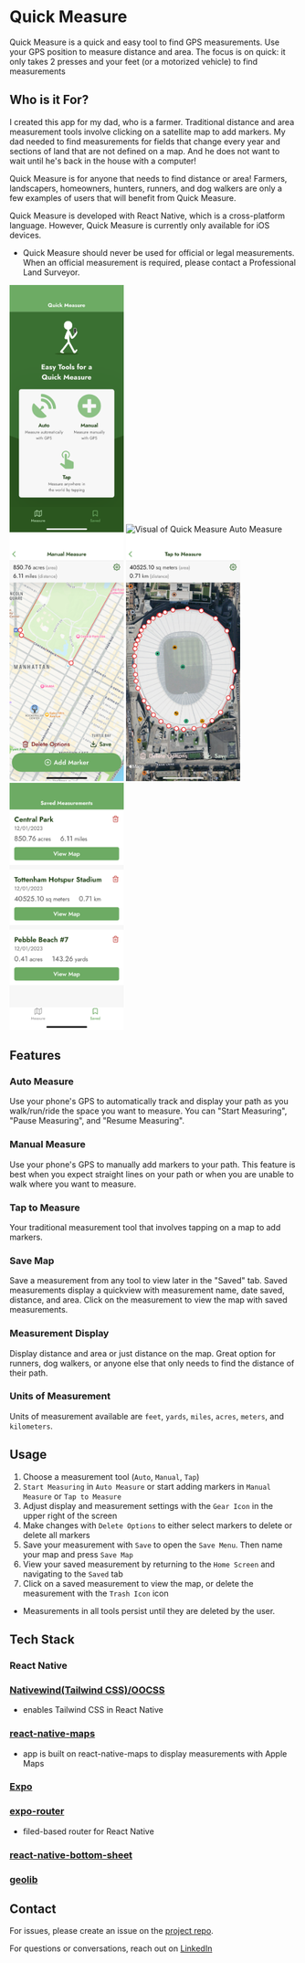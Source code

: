 # Quick Measure

Quick Measure is a quick and easy tool to find GPS measurements. Use your GPS position to measure distance and area. The focus is on quick: it only takes 2 presses and your feet (or a motorized vehicle) to find measurements

## Who is it For?

I created this app for my dad, who is a farmer. Traditional distance and area measurement tools involve clicking on a satellite map to add markers. My dad needed to find measurements for fields that change every year and sections of land that are not defined on a map. And he does not want to wait until he's back in the house with a computer!

Quick Measure is for anyone that needs to find distance or area! Farmers, landscapers, homeowners, hunters, runners, and dog walkers are only a few examples of users that will benefit from Quick Measure. 

Quick Measure is developed with React Native, which is a cross-platform language. However, Quick Measure is currently only available for iOS devices.

* Quick Measure should never be used for official or legal measurements. When an official measurement is required, please contact a Professional Land Surveyor.

<img src="./assets/visuals/homepage-visual.png" alt="Visual of Quick Measure Homepage" width="200">
<img src="./assets/visuals/auto-measure-visual.png" alt="Visual of Quick Measure Auto Measure" width="200">
<img src="./assets/visuals/manual-measure-visual.png" alt="Visual of Quick Measure Manual Measure" width="200">
<img src="./assets/visuals/tap-to-measure-visual.png" alt="Visual of Quick Measure Tap to Measure" width="200">
<img src="./assets/visuals/saved-measurements-visual.png" alt="Visual of Quick Measure Saved Measurements" width="200">

## Features

### Auto Measure

Use your phone's GPS to automatically track and display your path as you walk/run/ride the space you want to measure. You can "Start Measuring", "Pause Measuring", and "Resume Measuring".

### Manual Measure

Use your phone's GPS to manually add markers to your path. This feature is best when you expect straight lines on your path or when you are unable to walk where you want to measure.

### Tap to Measure

Your traditional measurement tool that involves tapping on a map to add markers.

### Save Map

Save a measurement from any tool to view later in the "Saved" tab. Saved measurements display a quickview with measurement name, date saved, distance, and area. Click on the measurement to view the map with saved measurements.

### Measurement Display

Display distance and area or just distance on the map. Great option for runners, dog walkers, or anyone else that only needs to find the distance of their path. 

### Units of Measurement

Units of measurement available are `feet`, `yards`, `miles`, `acres`, `meters`, and `kilometers`.

## Usage
  1. Choose a measurement tool (`Auto`, `Manual`, `Tap`)
  2. `Start Measuring` in `Auto Measure` or start adding markers in `Manual Measure` or `Tap to Measure`
  3. Adjust display and measurement settings with the `Gear Icon` in the upper right of the screen
  4. Make changes with `Delete Options` to either select markers to delete or delete all markers
  5. Save your measurement with `Save` to open the `Save Menu`. Then name your map and press `Save Map`
  6. View your saved measurement by returning to the `Home Screen` and navigating to the `Saved` tab
  7. Click on a saved measurement to view the map, or delete the measurement with the `Trash Icon` icon

  * Measurements in all tools persist until they are deleted by the user. 

## Tech Stack

### React Native

### [Nativewind(Tailwind CSS)/OOCSS](https://www.nativewind.dev/)
  - enables Tailwind CSS in React Native

### [react-native-maps](https://github.com/react-native-maps/react-native-maps)
  - app is built on react-native-maps to display measurements with Apple Maps

### [Expo](https://expo.dev/)

### [expo-router](https://docs.expo.dev/router/introduction/)
  - filed-based router for React Native

### [react-native-bottom-sheet](https://gorhom.github.io/react-native-bottom-sheet/)

### [geolib](https://www.npmjs.com/package/geolib)

## Contact

For issues, please create an issue on the [project repo](https://github.com/a-down/quick-measure-gps-app/issues).

For questions or conversations, reach out on [LinkedIn](https://linkedin.com/in/alec-downing/)
